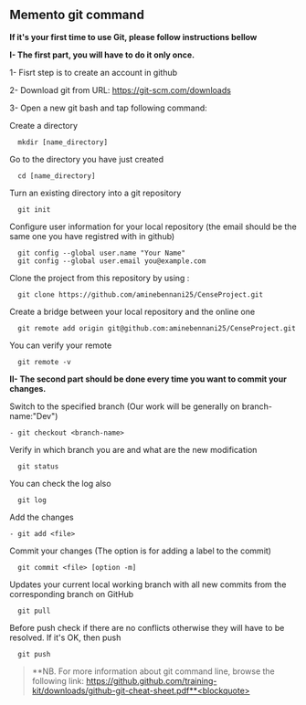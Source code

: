## Memento git command

**If it's your first time to use Git, please follow instructions bellow** <br>

**I- The first part, you will have to do it only once.**

1- Fisrt step is to create an account in github 

2- Download git from URL:  https://git-scm.com/downloads

3- Open a new git bash and tap following command:

Create a directory 
```shell
  mkdir [name_directory]
```

Go to the directory you have just created 
```shell
  cd [name_directory]
```

Turn an existing directory into a git repository
```shell
  git init
```

Configure user information for your local repository (the email should be the same one you have registred with in github)
```shell
  git config --global user.name "Your Name"
  git config --global user.email you@example.com
```

Clone the project from this repository by using :
```shell
  git clone https://github.com/aminebennani25/CenseProject.git
```

Create a bridge between your local repository and the online one
```shell
  git remote add origin git@github.com:aminebennani25/CenseProject.git
```

You can verify your remote 
```shell
  git remote -v
 ```

**II- The second part should be done every time you want to commit your changes.**

Switch to the specified branch (Our work will be generally on branch-name:"Dev")
```shell
- git checkout <branch-name>
```

Verify in which branch you are and what are the new modification 
```shell
  git status
```

You can check the log also
```shell
  git log
```

Add the changes
```shell
- git add <file>
 ```
 
Commit your changes (The option is for adding a label to the commit)
```shell
  git commit <file> [option -m]
```

Updates your current local working branch with all new commits from the corresponding branch on GitHub
```shell
  git pull
```

Before push check if there are no conflicts otherwise they will have to be resolved. If it's OK, then push
```shell
  git push 
```

>**NB. For more information about git command line, browse the following link: https://github.github.com/training-kit/downloads/github-git-cheat-sheet.pdf**<blockquote>
